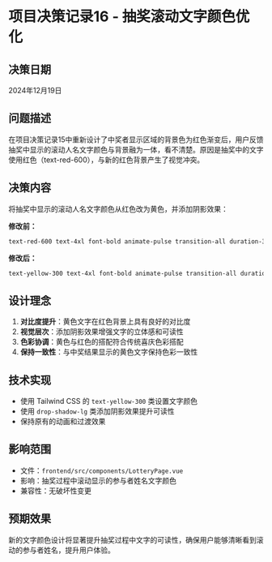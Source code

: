 # 项目决策记录16 - 抽奖滚动文字颜色优化

## 决策日期
2024年12月19日

## 问题描述
在项目决策记录15中重新设计了中奖者显示区域的背景色为红色渐变后，用户反馈抽奖中显示的滚动人名文字颜色与背景融为一体，看不清楚。原因是抽奖中的文字使用红色（text-red-600），与新的红色背景产生了视觉冲突。

## 决策内容
将抽奖中显示的滚动人名文字颜色从红色改为黄色，并添加阴影效果：

**修改前：**
```css
text-red-600 text-4xl font-bold animate-pulse transition-all duration-300
```

**修改后：**
```css
text-yellow-300 text-4xl font-bold animate-pulse transition-all duration-300 drop-shadow-lg
```

## 设计理念
1. **对比度提升**：黄色文字在红色背景上具有良好的对比度
2. **视觉层次**：添加阴影效果增强文字的立体感和可读性
3. **色彩协调**：黄色与红色的搭配符合传统喜庆色彩搭配
4. **保持一致性**：与中奖结果显示的黄色文字保持色彩一致性

## 技术实现
- 使用 Tailwind CSS 的 `text-yellow-300` 类设置文字颜色
- 使用 `drop-shadow-lg` 类添加阴影效果提升可读性
- 保持原有的动画和过渡效果

## 影响范围
- 文件：`frontend/src/components/LotteryPage.vue`
- 影响：抽奖过程中滚动显示的参与者姓名文字颜色
- 兼容性：无破坏性变更

## 预期效果
新的文字颜色设计将显著提升抽奖过程中文字的可读性，确保用户能够清晰看到滚动的参与者姓名，提升用户体验。